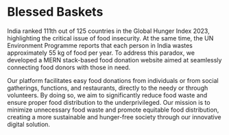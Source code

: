 
# Blessed Baskets

India ranked 111th out of 125 countries in the Global Hunger Index 2023, highlighting the critical issue of food insecurity. At the same time, the UN Environment Programme reports that each person in India wastes approximately 55 kg of food per year. To address this paradox, we developed a MERN stack-based food donation website aimed at seamlessly connecting food donors with those in need.

Our platform facilitates easy food donations from individuals or from social gatherings, functions, and restaurants, directly to the needy or through volunteers. By doing so, we aim to significantly reduce food waste and ensure proper food distribution to the underprivileged. Our mission is to minimize unnecessary food waste and promote equitable food distribution, creating a more sustainable and hunger-free society through our innovative digital solution.

